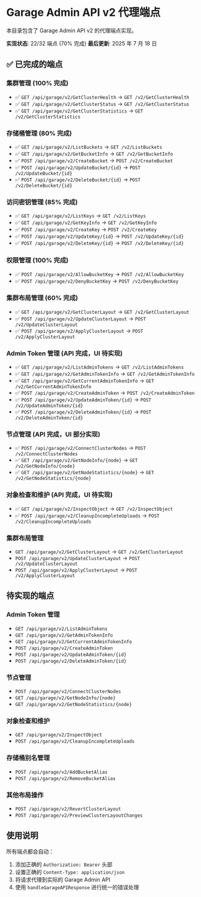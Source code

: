 # Garage Admin API v2 代理端点

本目录包含了 Garage Admin API v2 的代理端点实现。

**实现状态**: 22/32 端点 (70% 完成)
**最后更新**: 2025 年 7 月 18 日

## ✅ 已完成的端点

### 集群管理 (100% 完成)

- ✅ `GET /api/garage/v2/GetClusterHealth` → `GET /v2/GetClusterHealth`
- ✅ `GET /api/garage/v2/GetClusterStatus` → `GET /v2/GetClusterStatus`
- ✅ `GET /api/garage/v2/GetClusterStatistics` → `GET /v2/GetClusterStatistics`

### 存储桶管理 (80% 完成)

- ✅ `GET /api/garage/v2/ListBuckets` → `GET /v2/ListBuckets`
- ✅ `GET /api/garage/v2/GetBucketInfo` → `GET /v2/GetBucketInfo`
- ✅ `POST /api/garage/v2/CreateBucket` → `POST /v2/CreateBucket`
- ✅ `POST /api/garage/v2/UpdateBucket/{id}` → `POST /v2/UpdateBucket/{id}`
- ✅ `POST /api/garage/v2/DeleteBucket/{id}` → `POST /v2/DeleteBucket/{id}`

### 访问密钥管理 (85% 完成)

- ✅ `GET /api/garage/v2/ListKeys` → `GET /v2/ListKeys`
- ✅ `GET /api/garage/v2/GetKeyInfo` → `GET /v2/GetKeyInfo`
- ✅ `POST /api/garage/v2/CreateKey` → `POST /v2/CreateKey`
- ✅ `POST /api/garage/v2/UpdateKey/{id}` → `POST /v2/UpdateKey/{id}`
- ✅ `POST /api/garage/v2/DeleteKey/{id}` → `POST /v2/DeleteKey/{id}`

### 权限管理 (100% 完成)

- ✅ `POST /api/garage/v2/AllowBucketKey` → `POST /v2/AllowBucketKey`
- ✅ `POST /api/garage/v2/DenyBucketKey` → `POST /v2/DenyBucketKey`

### 集群布局管理 (60% 完成)

- ✅ `GET /api/garage/v2/GetClusterLayout` → `GET /v2/GetClusterLayout`
- ✅ `POST /api/garage/v2/UpdateClusterLayout` → `POST /v2/UpdateClusterLayout`
- ✅ `POST /api/garage/v2/ApplyClusterLayout` → `POST /v2/ApplyClusterLayout`

### Admin Token 管理 (API 完成，UI 待实现)

- ✅ `GET /api/garage/v2/ListAdminTokens` → `GET /v2/ListAdminTokens`
- ✅ `GET /api/garage/v2/GetAdminTokenInfo` → `GET /v2/GetAdminTokenInfo`
- ✅ `GET /api/garage/v2/GetCurrentAdminTokenInfo` → `GET /v2/GetCurrentAdminTokenInfo`
- ✅ `POST /api/garage/v2/CreateAdminToken` → `POST /v2/CreateAdminToken`
- ✅ `POST /api/garage/v2/UpdateAdminToken/{id}` → `POST /v2/UpdateAdminToken/{id}`
- ✅ `POST /api/garage/v2/DeleteAdminToken/{id}` → `POST /v2/DeleteAdminToken/{id}`

### 节点管理 (API 完成，UI 部分实现)

- ✅ `POST /api/garage/v2/ConnectClusterNodes` → `POST /v2/ConnectClusterNodes`
- ✅ `GET /api/garage/v2/GetNodeInfo/{node}` → `GET /v2/GetNodeInfo/{node}`
- ✅ `GET /api/garage/v2/GetNodeStatistics/{node}` → `GET /v2/GetNodeStatistics/{node}`

### 对象检查和维护 (API 完成，UI 待实现)

- ✅ `GET /api/garage/v2/InspectObject` → `GET /v2/InspectObject`
- ✅ `POST /api/garage/v2/CleanupIncompleteUploads` → `POST /v2/CleanupIncompleteUploads`

### 集群布局管理

- `GET /api/garage/v2/GetClusterLayout` → `GET /v2/GetClusterLayout`
- `POST /api/garage/v2/UpdateClusterLayout` → `POST /v2/UpdateClusterLayout`
- `POST /api/garage/v2/ApplyClusterLayout` → `POST /v2/ApplyClusterLayout`

## 待实现的端点

### Admin Token 管理

- `GET /api/garage/v2/ListAdminTokens`
- `GET /api/garage/v2/GetAdminTokenInfo`
- `GET /api/garage/v2/GetCurrentAdminTokenInfo`
- `POST /api/garage/v2/CreateAdminToken`
- `POST /api/garage/v2/UpdateAdminToken/{id}`
- `POST /api/garage/v2/DeleteAdminToken/{id}`

### 节点管理

- `POST /api/garage/v2/ConnectClusterNodes`
- `GET /api/garage/v2/GetNodeInfo/{node}`
- `GET /api/garage/v2/GetNodeStatistics/{node}`

### 对象检查和维护

- `GET /api/garage/v2/InspectObject`
- `POST /api/garage/v2/CleanupIncompleteUploads`

### 存储桶别名管理

- `POST /api/garage/v2/AddBucketAlias`
- `POST /api/garage/v2/RemoveBucketAlias`

### 其他布局操作

- `POST /api/garage/v2/RevertClusterLayout`
- `POST /api/garage/v2/PreviewClusterLayoutChanges`

## 使用说明

所有端点都会自动：

1. 添加正确的 `Authorization: Bearer` 头部
2. 设置正确的 `Content-Type: application/json`
3. 将请求代理到实际的 Garage Admin API
4. 使用 `handleGarageAPIResponse` 进行统一的错误处理
